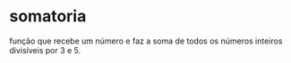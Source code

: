 # somatoria
função que recebe um número e faz a soma de todos os números inteiros divisíveis por 3 e 5.
